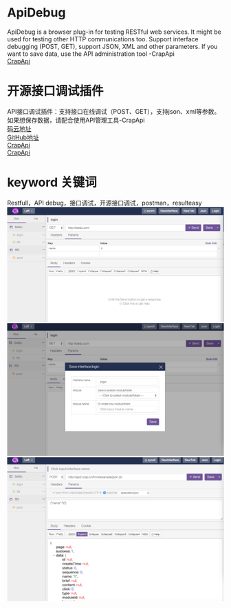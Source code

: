# ApiDebug
ApiDebug is a browser plug-in for testing RESTful web services. It might be used for testing other HTTP communications too.
Support interface debugging (POST, GET), support JSON, XML and other parameters.
If you want to save data, use the API administration tool -CrapApi<br>
[CrapApi](https://github.com/EhsanTang/ApiManager)


# 开源接口调试插件
API接口调试插件：支持接口在线调试（POST、GET），支持json、xml等参数。
如果想保存数据，请配合使用API管理工具-CrapApi<br>
[码云地址](http://git.oschina.net/CrapApi/ApiDebug)<br>
[GitHub地址](https://github.com/EhsanTang/ApiDebug)<br>
[CrapApi](https://github.com/EhsanTang/ApiManager)<br>
[CrapApi](http://git.oschina.net/CrapApi/CrapApi)<br>

# keyword 关键词
Restfull，API debug，接口调试，开源接口调试，postman，resulteasy
![Example](https://github.com/EhsanTang/ApiDebug/blob/master/example1.png)
![Example](https://github.com/EhsanTang/ApiDebug/blob/master/example2.png)
![Example](https://github.com/EhsanTang/ApiDebug/blob/master/example3.png)






